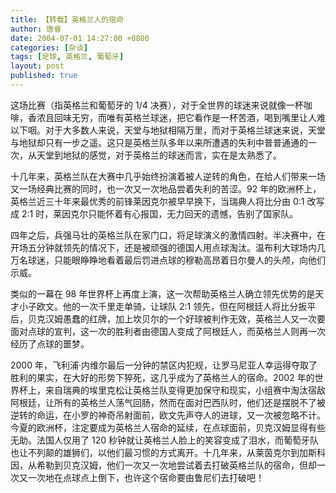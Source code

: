 ```yaml
---
title: 【转载】英格兰人的宿命
author: 唐睿
date: 2004-07-01 14:27:00 +0800
categories: [杂谈]
tags: [足球, 英格兰, 葡萄牙]
layout: post
published: true
---
```


这场比赛（指英格兰和葡萄牙的 1/4 决赛），对于全世界的球迷来说就像一杯咖啡，香浓且回味无穷，而唯有英格兰球迷，把它看作是一杯苦酒，喝到嘴里让人难以下咽。对于大多数人来说，天堂与地狱相隔万里，而对于英格兰球迷来说，天堂与地狱却只有一步之遥。这只是英格兰队多年以来所遭遇的失利中普普通通的一次，从天堂到地狱的感觉，对于英格兰的球迷而言，实在是太熟悉了。

十几年来，英格兰队在大赛中几乎始终扮演着被人逆转的角色，在给人们带来一场又一场经典比赛的同时，也一次又一次地品尝着失利的苦涩。92 年的欧洲杯上，英格兰近三十年来最优秀的前锋莱因克尔被早早换下，当瑞典人将比分由 0:1 改写成 2:1 时，莱因克尔只能怀着有心报国，无力回天的遗憾，告别了国家队。

四年之后，兵强马壮的英格兰队在家门口，将足球演义的激情四射。半决赛中，在开场五分钟就领先的情况下，还是被顽强的德国人用点球淘汰。温布利大球场内几万名球迷，只能眼睁睁地看着最后罚进点球的穆勒高昂着日尔曼人的头颅，向他们示威。

类似的一幕在 98 年世界杯上再度上演，这一次帮助英格兰人确立领先优势的是天才小子欧文。他的一次千里走单骑，让球队 2:1 领先，但在阿根廷人将比分扳平后，贝克汉姆愚蠢的红牌，加上坎贝尔的一个好球被判作无效，英格兰人又一次要面对点球的宣判，这一次的胜利者由德国人变成了阿根廷人，而英格兰人则再一次经历了点球的噩梦。

2000 年，飞利浦·内维尔最后一分钟的禁区内犯规，让罗马尼亚人幸运得夺取了胜利的果实，在大好的形势下猝死，这几乎成为了英格兰人的宿命。2002 年的世界杯上，来自瑞典的埃里克松让英格兰队变得更加保守和现实，小组赛中淘汰宿敌阿根廷，让所有的英格兰人荡气回肠，然而在面对巴西队时，他们还是摆脱不了被逆转的命运，在小罗的神奇吊射面前，欧文先声夺人的进球，又一次被忽略不计。今夏的欧洲杯，注定要成为英格兰人宿命的延续，在点球面前，贝克汉姆显得有些无助。法国人仅用了 120 秒钟就让英格兰人脸上的笑容变成了泪水，而葡萄牙队也让不列颠的雄狮们，以他们最习惯的方式离开。十几年来，从莱茵克尔到加斯科因，从希勒到贝克汉姆，他们一次又一次地尝试着去打破英格兰队的宿命，但却一次又一次地在点球点上倒下，也许这个宿命要由鲁尼们去打破吧！
